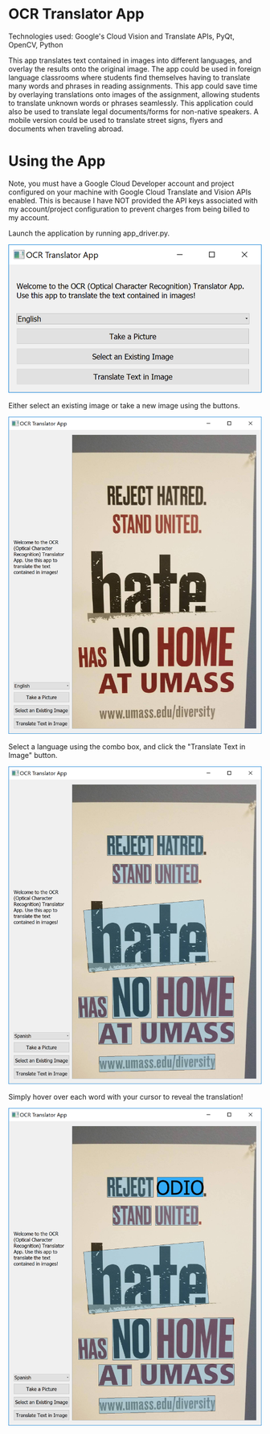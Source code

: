 # OCR Translator App
Technologies used: Google's Cloud Vision and Translate APIs, PyQt, OpenCV, Python

This app translates text contained in images into different languages, and overlay the results onto the original image. The app could be used in foreign language classrooms where students find themselves having to translate many words and phrases in reading assignments. This app could save time by overlaying translations onto images of the assignment, allowing students to translate unknown words or phrases seamlessly. This application could also be used to translate legal documents/forms for non-native speakers. A mobile version could be used to translate street signs, flyers and documents when traveling abroad.

# Using the App

Note, you must have a Google Cloud Developer account and project configured on your machine with Google Cloud Translate and Vision APIs enabled. This is because I have NOT provided the API keys associated with my account/project configuration to prevent charges from being billed to my account. 

Launch the application by running app_driver.py.

![Alt text](images/launch.PNG?raw=true "Application immediately after launch.")


Either select an existing image or take a new image using the buttons.

![Alt text](images/loadimage.PNG?raw=true "Application immediately after launch.")


Select a language using the combo box, and click the "Translate Text in Image" button.

![Alt text](images/runtranslation.PNG?raw=true "Application immediately after launch.")


Simply hover over each word with your cursor to reveal the translation!

![Alt text](images/hover.png?raw=true "Application immediately after launch.")
